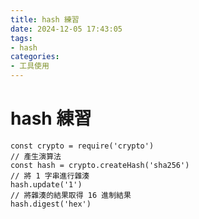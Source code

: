 ```yaml
---
title: hash 練習
date: 2024-12-05 17:43:05
tags:
- hash
categories:
- 工具使用
---
```


# hash 練習

```javascript=
const crypto = require('crypto')
// 產生演算法
const hash = crypto.createHash('sha256')
// 將 1 字串進行雜湊
hash.update('1')
// 將雜湊的結果取得 16 進制結果
hash.digest('hex')
```
